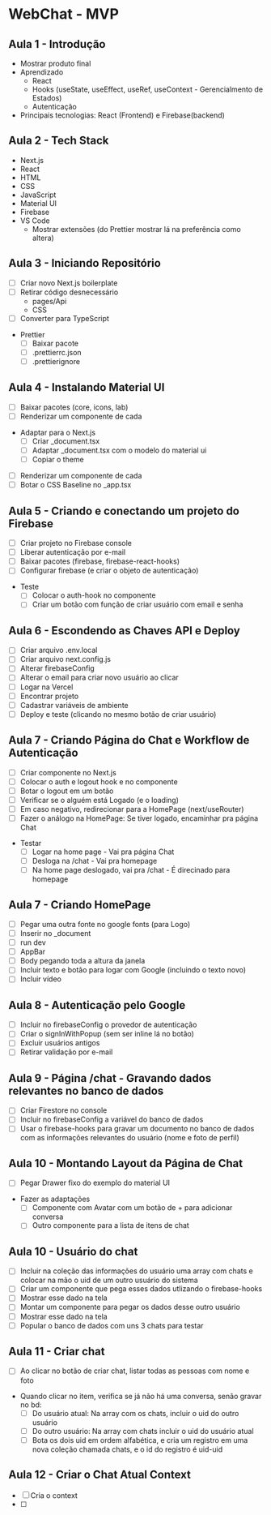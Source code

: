# WebChat - MVP

## Aula 1 - Introdução

- Mostrar produto final
- Aprendizado
  - React
  - Hooks (useState, useEffect, useRef, useContext - Gerencialmento de Estados)
  - Autenticação
- Principais tecnologias: React (Frontend) e Firebase(backend)

## Aula 2 - Tech Stack

- Next.js
- React
- HTML
- CSS
- JavaScript
- Material UI
- Firebase
- VS Code
  - Mostrar extensões (do Prettier mostrar lá na preferência como altera)

## Aula 3 - Iniciando Repositório

- [ ] Criar novo Next.js boilerplate
- [ ] Retirar código desnecessário
  - pages/Api
  - CSS
- [ ] Converter para TypeScript
- Prettier
  - [ ] Baixar pacote
  - [ ] .prettierrc.json
  - [ ] .prettierignore

## Aula 4 - Instalando Material UI

- [ ] Baixar pacotes (core, icons, lab)
- [ ] Renderizar um componente de cada
- Adaptar para o Next.js
  - [ ] Criar \_document.tsx
  - [ ] Adaptar \_document.tsx com o modelo do material ui
  - [ ] Copiar o theme
- [ ] Renderizar um componente de cada
- [ ] Botar o CSS Baseline no \_app.tsx

## Aula 5 - Criando e conectando um projeto do Firebase

- [ ] Criar projeto no Firebase console
- [ ] Liberar autenticação por e-mail
- [ ] Baixar pacotes (firebase, firebase-react-hooks)
- [ ] Configurar firebase (e criar o objeto de autenticação)
- Teste
  - [ ] Colocar o auth-hook no componente
  - [ ] Criar um botão com função de criar usuário com email e senha

## Aula 6 - Escondendo as Chaves API e Deploy

- [ ] Criar arquivo .env.local
- [ ] Criar arquivo next.config.js
- [ ] Alterar firebaseConfig
- [ ] Alterar o email para criar novo usuário ao clicar
- [ ] Logar na Vercel
- [ ] Encontrar projeto
- [ ] Cadastrar variáveis de ambiente
- [ ] Deploy e teste (clicando no mesmo botão de criar usuário)

## Aula 7 - Criando Página do Chat e Workflow de Autenticação

- [ ] Criar componente no Next.js
- [ ] Colocar o auth e logout hook e no componente
- [ ] Botar o logout em um botão
- [ ] Verificar se o alguém está Logado (e o loading)
- [ ] Em caso negativo, redirecionar para a HomePage (next/useRouter)
- [ ] Fazer o análogo na HomePage: Se tiver logado, encaminhar pra página Chat
- Testar
  - [ ] Logar na home page - Vai pra página Chat
  - [ ] Desloga na /chat - Vai pra homepage
  - [ ] Na home page deslogado, vai pra /chat - É direcinado para homepage

## Aula 7 - Criando HomePage

- [ ] Pegar uma outra fonte no google fonts (para Logo)
- [ ] Inserir no \_document
- [ ] run dev
- [ ] AppBar
- [ ] Body pegando toda a altura da janela
- [ ] Incluir texto e botão para logar com Google (incluindo o texto novo)
- [ ] Incluir vídeo

## Aula 8 - Autenticação pelo Google

- [ ] Incluir no firebaseConfig o provedor de autenticação
- [ ] Criar o signInWithPopup (sem ser inline lá no botão)
- [ ] Excluir usuários antigos
- [ ] Retirar validação por e-mail

## Aula 9 - Página /chat - Gravando dados relevantes no banco de dados

- [ ] Criar Firestore no console
- [ ] Incluir no firebaseConfig a variável do banco de dados
- [ ] Usar o firebase-hooks para gravar um documento no banco de dados com as informações relevantes do usuário (nome e foto de perfil)

## Aula 10 - Montando Layout da Página de Chat

- [ ] Pegar Drawer fixo do exemplo do material UI
- Fazer as adaptações
  - [ ] Componente com Avatar com um botão de + para adicionar conversa
  - [ ] Outro componente para a lista de itens de chat

## Aula 10 - Usuário do chat

- [ ] Incluir na coleção das informações do usuário uma array com chats e colocar na mão o uid de um outro usuário do sistema
- [ ] Criar um componente que pega esses dados utlizando o firebase-hooks
- [ ] Mostrar esse dado na tela
- [ ] Montar um componente para pegar os dados desse outro usuário
- [ ] Mostrar esse dado na tela
- [ ] Popular o banco de dados com uns 3 chats para testar

## Aula 11 - Criar chat

- [ ] Ao clicar no botão de criar chat, listar todas as pessoas com nome e foto
- Quando clicar no item, verifica se já não há uma conversa, senão gravar no bd:
  - [ ] Do usuário atual: Na array com os chats, incluir o uid do outro usuário
  - [ ] Do outro usuário: Na array com chats incluir o uid do usuário atual
  - [ ] Bota os dois uid em ordem alfabética, e cria um registro em uma nova coleção chamada chats, e o id do registro é uid-uid

## Aula 12 - Criar o Chat Atual Context

- [ ] Cria o context
- [ ]
